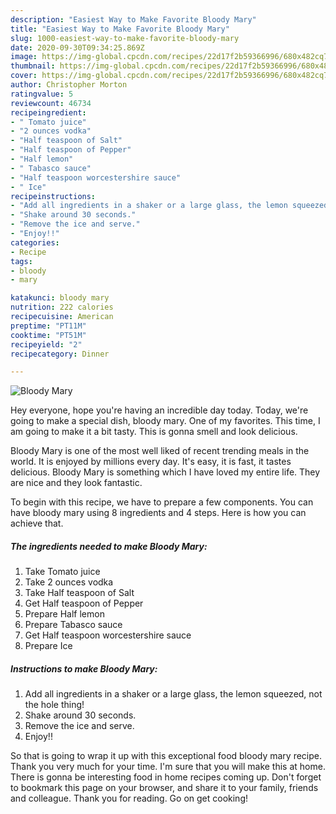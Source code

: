```yaml
---
description: "Easiest Way to Make Favorite Bloody Mary"
title: "Easiest Way to Make Favorite Bloody Mary"
slug: 1000-easiest-way-to-make-favorite-bloody-mary
date: 2020-09-30T09:34:25.869Z
image: https://img-global.cpcdn.com/recipes/22d17f2b59366996/680x482cq70/bloody-mary-recipe-main-photo.jpg
thumbnail: https://img-global.cpcdn.com/recipes/22d17f2b59366996/680x482cq70/bloody-mary-recipe-main-photo.jpg
cover: https://img-global.cpcdn.com/recipes/22d17f2b59366996/680x482cq70/bloody-mary-recipe-main-photo.jpg
author: Christopher Morton
ratingvalue: 5
reviewcount: 46734
recipeingredient:
- " Tomato juice"
- "2 ounces vodka"
- "Half teaspoon of Salt"
- "Half teaspoon of Pepper"
- "Half lemon"
- " Tabasco sauce"
- "Half teaspoon worcestershire sauce"
- " Ice"
recipeinstructions:
- "Add all ingredients in a shaker or a large glass, the lemon squeezed, not the hole thing!"
- "Shake around 30 seconds."
- "Remove the ice and serve."
- "Enjoy!!"
categories:
- Recipe
tags:
- bloody
- mary

katakunci: bloody mary 
nutrition: 222 calories
recipecuisine: American
preptime: "PT11M"
cooktime: "PT51M"
recipeyield: "2"
recipecategory: Dinner

---
```



![Bloody Mary](https://img-global.cpcdn.com/recipes/22d17f2b59366996/680x482cq70/bloody-mary-recipe-main-photo.jpg)

Hey everyone, hope you're having an incredible day today. Today, we're going to make a special dish, bloody mary. One of my favorites. This time, I am going to make it a bit tasty. This is gonna smell and look delicious.



Bloody Mary is one of the most well liked of recent trending meals in the world. It is enjoyed by millions every day. It's easy, it is fast, it tastes delicious. Bloody Mary is something which I have loved my entire life. They are nice and they look fantastic.


To begin with this recipe, we have to prepare a few components. You can have bloody mary using 8 ingredients and 4 steps. Here is how you can achieve that.

<!--inarticleads1-->

##### The ingredients needed to make Bloody Mary:

1. Take  Tomato juice
1. Take 2 ounces vodka
1. Take Half teaspoon of Salt
1. Get Half teaspoon of Pepper
1. Prepare Half lemon
1. Prepare  Tabasco sauce
1. Get Half teaspoon worcestershire sauce
1. Prepare  Ice




<!--inarticleads2-->

##### Instructions to make Bloody Mary:

1. Add all ingredients in a shaker or a large glass, the lemon squeezed, not the hole thing!
1. Shake around 30 seconds.
1. Remove the ice and serve.
1. Enjoy!!




So that is going to wrap it up with this exceptional food bloody mary recipe. Thank you very much for your time. I'm sure that you will make this at home. There is gonna be interesting food in home recipes coming up. Don't forget to bookmark this page on your browser, and share it to your family, friends and colleague. Thank you for reading. Go on get cooking!
